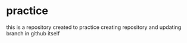 # practice
this is a repository created to practice creating repository and updating branch in github itself
